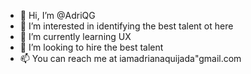 - 👋 Hi, I’m @AdriQG
- 👀 I’m interested in identifying the best talent ot here
- 🌱 I’m currently learning UX
- 💞️ I’m looking to hire the best talent
- 📫 You can reach me at iamadrianaquijada"gmail.com

<!---
AdriQG/AdriQG is a ✨ special ✨ repository because its `README.md` (this file) appears on your GitHub profile.
You can click the Preview link to take a look at your changes.
--->
